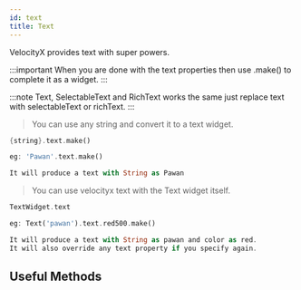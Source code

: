 ```yaml
---
id: text
title: Text
---
```


VelocityX provides text with super powers.

:::important
When you are done with the text properties then use .make() to complete it as a widget.
:::

:::note
Text, SelectableText and RichText works the same just replace text with selectableText or richText.
:::

> You can use any string and convert it to a text widget.

```dart
{string}.text.make()

eg: 'Pawan'.text.make()

It will produce a text with String as Pawan
```

> You can use velocityx text with the Text widget itself.

```dart
TextWidget.text

eg: Text('pawan').text.red500.make()

It will produce a text with String as pawan and color as red.
It will also override any text property if you specify again.
```

## Useful Methods
